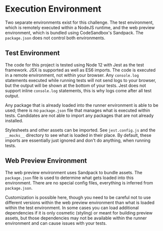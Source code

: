 # Execution Environment

Two separate environments exist for this challenge. The test environment, which is remotely executed within a NodeJS runtime, and the web preview environment, which is bundled using CodeSandbox's Sandpack. The `package.json` does not control both environments.

## Test Environment

The code for this project is tested using Node 12 with Jest as the test framework. JSX is supported as well as ES6 imports. The code is executed in a remote environment, not within your browser. Any `console.log` statements executed while running tests will not send logs to your browser, but the output will be shown at the bottom of your tests. Jest does not support inline `console.log` statements, this is why logs come after all test output.

Any package that is already loaded into the runner environment is able to be used; there is no `package.json` file that manages what is executed within tests. Candidates are not able to import any packages that are not already installed.

Stylesheets and other assets can be imported. See `jest.config.js` and the `__mocks__` directory to see what is loaded in their place. By default, these imports are essentially just ignored and don't do anything, when running tests.

## Web Preview Environment

The web preview environment uses Sandpack to bundle assets. The `package.json` file is used to determine what gets loaded into this environment. There are no special config files, everything is inferred from `package.json`.

Customization is possible here, though you need to be careful not to use different versions within the web preview environment than what is loaded within the test environment. In some cases you can load additional dependencies if it is only cosmetic (styling) or meant for building preview assets, but those dependencies may not be available within the runner environment and can cause issues with your tests.
